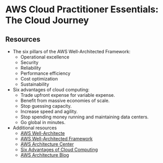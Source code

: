 # AWS Cloud Practitioner Essentials: The Cloud Journey

## Resources

* The six pillars of the AWS Well-Architected Framework:
  * Operational excellence
  * Security
  * Reliability
  * Performance efficiency
  * Cost optimization
  * Sustainability
* Six advantages of cloud computing:
  * Trade upfront expense for variable expense.
  * Benefit from massive economies of scale.
  * Stop guessing capacity.
  * Increase speed and agility.
  * Stop spending money running and maintaining data centers.
  * Go global in minutes.
* Additional resources
  * [AWS Well-Architecte](https://aws.amazon.com/architecture/well-architected/)
  * [AWS Well-Architected Framework](https://docs.aws.amazon.com/wellarchitected/latest/framework/welcome.html)
  * [AWS Architecture Center](https://aws.amazon.com/architecture)
  * [Six Advantages of Cloud Computing](https://docs.aws.amazon.com/whitepapers/latest/aws-overview/six-advantages-of-cloud-computing.html)
  * [AWS Architecture Blog](https://aws.amazon.com/blogs/architecture)
